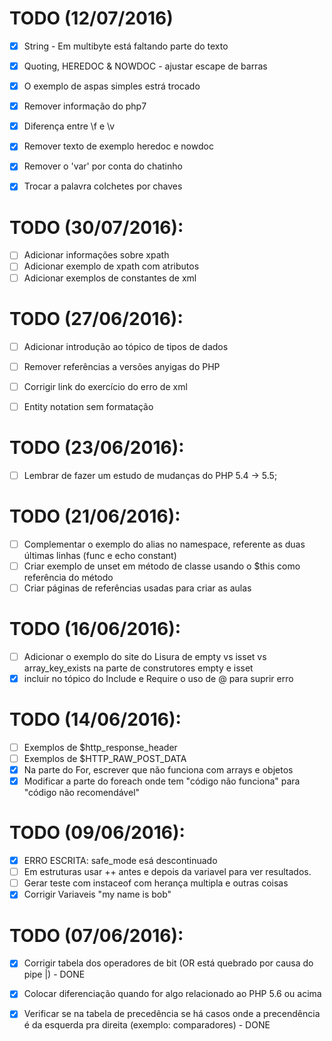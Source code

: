 # TODO (12/07/2016)
- [x] String - Em multibyte está faltando parte do texto
- [x] Quoting, HEREDOC & NOWDOC - ajustar escape de barras
- [x] O exemplo de aspas simples estrá trocado
- [x] Remover informação do php7
- [x] Diferença entre \f e \v
- [x] Remover texto de exemplo heredoc e nowdoc
- [x] Remover o 'var' por conta do chatinho
- [x] Trocar a palavra colchetes por chaves


# TODO (30/07/2016):
- [ ] Adicionar informações sobre xpath
- [ ] Adicionar exemplo de xpath com atributos
- [ ] Adicionar exemplos de constantes de xml

# TODO (27/06/2016):
- [ ] Adicionar introdução ao tópico de tipos de dados
- [ ] Remover referências a versões anyigas do PHP
- [ ] Corrigir link do exercício do erro de xml
- [ ] Entity notation sem formatação
 

# TODO (23/06/2016):
- [ ] Lembrar de fazer um estudo de mudanças do PHP 5.4 -> 5.5;

# TODO (21/06/2016):
- [ ] Complementar o exemplo do alias no namespace, referente as duas últimas linhas (func e echo constant)
- [ ] Criar exemplo de unset em método de classe usando o $this como referência do método
- [ ] Criar páginas de referências usadas para criar as aulas

# TODO (16/06/2016):
- [ ] Adicionar o exemplo do site do Lisura de empty vs isset vs array_key_exists na parte de construtores empty e isset
- [x] incluir no tópico do Include e Require o uso de @ para suprir erro

# TODO (14/06/2016):
- [ ] Exemplos de $http_response_header
- [ ] Exemplos de $HTTP_RAW_POST_DATA
- [x] Na parte do For, escrever que não funciona com arrays e objetos
- [x] Modificar a parte do foreach onde tem "código não funciona" para "código não recomendável"

# TODO (09/06/2016):
- [x]  ERRO ESCRITA: safe_mode esá descontinuado
- [ ] Em estruturas usar ++ antes e depois da variavel para ver resultados.
- [ ] Gerar teste com instaceof com herança multipla e outras coisas 
- [x] Corrigir Variaveis "my name is bob"

# TODO (07/06/2016):
- [x] Corrigir tabela dos operadores de bit (OR está quebrado por causa do pipe |) - DONE
- [x] Colocar diferenciação quando for algo relacionado ao PHP 5.6 ou acima
- [x] Verificar se na tabela de precedência se há casos onde a precendência é da esquerda pra direita (exemplo: comparadores) - DONE

